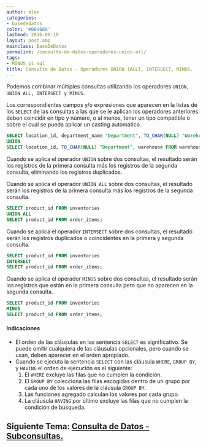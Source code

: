 ```yaml
---
author: alex
categories:
- basededatos
color: '#009688'
lastmod: 2016-08-19
layout: post.amp
mainclass: BaseDeDatos
permalink: /consulta-de-datos-operadores-union-all/
tags:
- MINUS pl sql
title: Consulta de Datos - Operadores UNION [ALL], INTERSECT, MINUS.
---
```


Podemos combinar múltiples consultas utilizando los operadores `UNION, UNION ALL, INTERSECT y MINUS`.

Los correspondientes campos y/o expresiones que aparecen en la listas de los `SELECT` de las consultas a las que se le aplican los operadores anteriores deben coincidir en tipo y número, o al menos, tener un tipo compatible o sobre el cual se pueda aplicar un casting automático.

<!--more-->

```sql
SELECT location_id, department_name "Department", TO_CHAR(NULL) "Warehouse" FROM departments
UNION
SELECT location_id, TO_CHAR(NULL) "Department", warehouse FROM warehouses;
```

Cuando se aplica el operador `UNION` sobre dos consultas, el resultado serán los registros de la primera consulta más los registros de la segunda consulta, eliminando los registros duplicados.

Cuando se aplica el operador `UNION ALL` sobre dos consultas, el resultado serán los registros de la primera consulta más los registros de la segunda consulta.

```sql
SELECT product_id FROM inventories
UNION ALL
SELECT product_id FROM order_items;
```

Cuando se aplica el operador `INTERSECT` sobre dos consultas, el resultado serán los registros duplicados o coincidentes en la primera y segunda consulta.

```sql
SELECT product_id FROM inventories
INTERSECT
SELECT product_id FROM order_items;
```

Cuando se aplica el operador `MINUS` sobre dos consultas, el resultado serán los registros que están en la primera consulta pero que no aparecen en la segunda consulta.

```sql
SELECT product_id FROM inventories
MINUS
SELECT product_id FROM order_items;
```

#### Indicaciones

* El orden de las cláusulas en las sentencia `SELECT` es significativo. Se puede omitir cualquiera de las cláusulas opcionales, pero cuando se usan, deben aparecer en el orden apropiado.
* Cuando se ejecuta la sentencia `SELECT` con las cláusula `WHERE`, `GROUP BY`, y `HAVING` el orden de ejecución es el siguiente:
    1. El `WHERE` excluye las filas que no cumplen la condición.
    2. El `GROUP BY` colecciona las filas escogidas dentro de un grupo por cada uno de los valores de la cláusula `GROUP BY`.
    3. Las funciones agregado calculan los valores por cada grupo.
    4. La cláusula `HAVING` por último excluye las filas que no cumplen la condición de búsqueda.

## Siguiente Tema: [Consulta de Datos - Subconsultas.][1]

 [1]: https://elbauldelprogramador.com/consulta-de-datos-subconsultas/